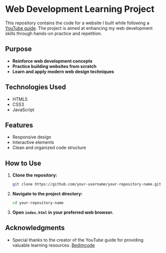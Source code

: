 # Web Development Learning Project

This repository contains the code for a website I built while following a [YouTube guide](https://www.youtube.com/watch?v=vcb-cEkE-UI&list=PLdYpxTDmoYR4sWKVI5UNUuoJFTCs6kYly&index=5). The project is aimed at enhancing my web development skills through hands-on practice and repetition.

## Purpose

- **Reinforce web development concepts**
- **Practice building websites from scratch**
- **Learn and apply modern web design techniques**

## Technologies Used

- HTML5
- CSS3
- JavaScript

## Features

- Responsive design
- Interactive elements
- Clean and organized code structure

## How to Use

1. **Clone the repository:**

   ```bash
   git clone https://github.com/your-username/your-repository-name.git
   ```

2. **Navigate to the project directory:**

   ```bash
   cd your-repository-name
   ```

3. **Open `index.html` in your preferred web browser.**

## Acknowledgments

- Special thanks to the creator of the YouTube guide for providing valuable learning resources. [Bedimcode](https://www.youtube.com/@bedimcode)
